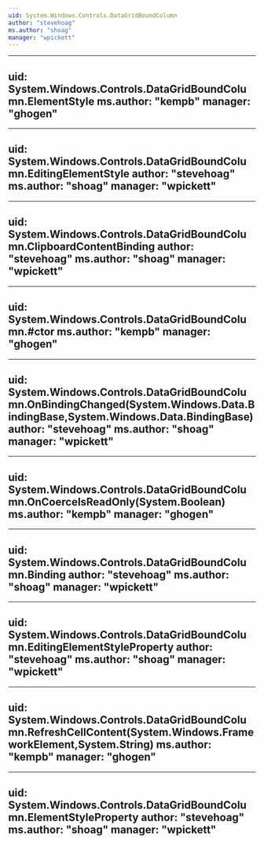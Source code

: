 ```yaml
---
uid: System.Windows.Controls.DataGridBoundColumn
author: "stevehoag"
ms.author: "shoag"
manager: "wpickett"
---
```


---
uid: System.Windows.Controls.DataGridBoundColumn.ElementStyle
ms.author: "kempb"
manager: "ghogen"
---

---
uid: System.Windows.Controls.DataGridBoundColumn.EditingElementStyle
author: "stevehoag"
ms.author: "shoag"
manager: "wpickett"
---

---
uid: System.Windows.Controls.DataGridBoundColumn.ClipboardContentBinding
author: "stevehoag"
ms.author: "shoag"
manager: "wpickett"
---

---
uid: System.Windows.Controls.DataGridBoundColumn.#ctor
ms.author: "kempb"
manager: "ghogen"
---

---
uid: System.Windows.Controls.DataGridBoundColumn.OnBindingChanged(System.Windows.Data.BindingBase,System.Windows.Data.BindingBase)
author: "stevehoag"
ms.author: "shoag"
manager: "wpickett"
---

---
uid: System.Windows.Controls.DataGridBoundColumn.OnCoerceIsReadOnly(System.Boolean)
ms.author: "kempb"
manager: "ghogen"
---

---
uid: System.Windows.Controls.DataGridBoundColumn.Binding
author: "stevehoag"
ms.author: "shoag"
manager: "wpickett"
---

---
uid: System.Windows.Controls.DataGridBoundColumn.EditingElementStyleProperty
author: "stevehoag"
ms.author: "shoag"
manager: "wpickett"
---

---
uid: System.Windows.Controls.DataGridBoundColumn.RefreshCellContent(System.Windows.FrameworkElement,System.String)
ms.author: "kempb"
manager: "ghogen"
---

---
uid: System.Windows.Controls.DataGridBoundColumn.ElementStyleProperty
author: "stevehoag"
ms.author: "shoag"
manager: "wpickett"
---
